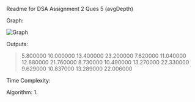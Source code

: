 Readme for DSA Assignment 2 Ques 5 (avgDepth)

Graph:

![Graph](https://i.imgur.com/lHpie4a.png)

Outputs:
> 5.800000 10.000000 13.400000 23.200000
> 7.620000 11.040000 12.880000 21.760000
> 8.730000 10.490000 13.270000 22.330000
> 9.629000 10.837000 13.289000 22.006000

Time Complexity:

Algorithm:
1. 
